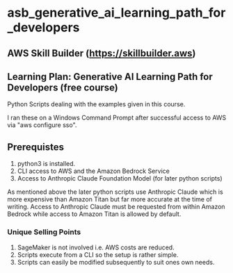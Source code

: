 # asb_generative_ai_learning_path_for_developers
 
## AWS Skill Builder (https://skillbuilder.aws)

## Learning Plan: Generative AI Learning Path for Developers (free course)

Python Scripts dealing with the examples given in this course.

I ran these on a Windows Command Prompt after successful access to AWS via "aws configure sso".

## Prerequistes 	
1. python3 is installed.
2. CLI access to AWS and the Amazon Bedrock Service
3. Access to Anthropic Claude Foundation Model (for later python scripts)

As mentioned above the later python scripts use Anthropic Claude which is more expensive than Amazon Titan but far more accurate at the time of writing. Access to Anthropic Claude must be requested from within Amazon Bedrock while access to Amazon Titan is allowed by default.

### Unique Selling Points
1. SageMaker is not involved i.e. AWS costs are reduced.
2. Scripts execute from a CLI so the setup is rather simple.
3. Scripts can easily be modified subsequently to suit ones own needs.
